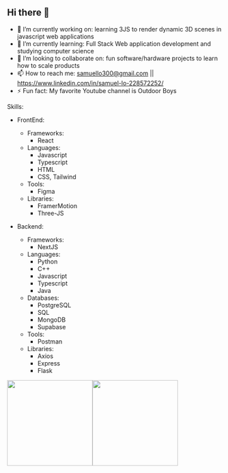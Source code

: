 ## Hi there 👋 
- 🔭 I’m currently working on: learning 3JS to render dynamic 3D scenes in javascript web applications
- 🌱 I’m currently learning: Full Stack Web application development and studying computer science
- 👯 I’m looking to collaborate on: fun software/hardware projects to learn how to scale products
- 📫 How to reach me: samuello300@gmail.com || https://www.linkedin.com/in/samuel-lo-228572252/
- ⚡ Fun fact: My favorite Youtube channel is Outdoor Boys

Skills: 
 - FrontEnd: 
     - Frameworks:
       - React
     - Languages:
       - Javascript
       - Typescript
       - HTML
       - CSS, Tailwind
     - Tools:
       - Figma
     - Libraries:
        - FramerMotion
        - Three-JS
          
 - Backend:
     - Frameworks:
       - NextJS
     - Languages:
       - Python
       - C++
       - Javascript
       - Typescript
       - Java
     - Databases:
       - PostgreSQL
       - SQL
       - MongoDB
       - Supabase
     - Tools:
       - Postman 
     - Libraries:
       - Axios
       - Express
       - Flask



<img height="200" src="https://github-readme-stats.vercel.app/api/top-langs/?username=SamuelLo1"/><img  height="200" src="https://github-readme-stats.vercel.app/api?username=SamuelLo1&show_icons=true&rank_icon=github"/>



<!--
**SamuelLo1/SamuelLo1** is a ✨ _special_ ✨ repository because its `README.md` (this file) appears on your GitHub profile.

Here are some ideas to get you started:

- 🔭 I’m currently working on ...
- 🌱 I’m currently learning ...
- 👯 I’m looking to collaborate on ...
- 🤔 I’m looking for help with ...
- 💬 Ask me about ...
- 📫 How to reach me: ...
- 😄 Pronouns: ...
- ⚡ Fun fact: ...
-->
